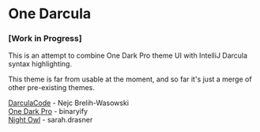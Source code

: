 # One Darcula

### [Work in Progress]

This is an attempt to combine One Dark Pro theme UI with IntelliJ Darcula syntax highlighting.

This theme is far from usable at the moment, and so far it's just a merge of other pre-existing themes.

[DarculaCode](https://marketplace.visualstudio.com/items?itemName=nejcbw.darcula-code) - Nejc Brelih-Wasowski  
[One Dark Pro](https://marketplace.visualstudio.com/items?itemName=zhuangtongfa.Material-theme) - binaryify  
[Night Owl](https://marketplace.visualstudio.com/items?itemName=sdras.night-owl) - sarah.drasner
